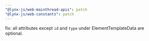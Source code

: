 ```yaml
---
"@lynx-js/web-mainthread-apis": patch
"@lynx-js/web-constants": patch
---
```


fix: all attributes except `id` and `type` under ElementTemplateData are optional.

